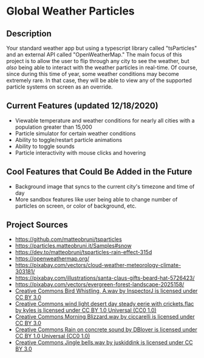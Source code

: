 # Global Weather Particles

## Description

Your standard weather app but using a typescript library called "tsParticles" and an external API called "OpenWeatherMap." The main focus of this  project
is to allow the user to flip through any city to see the weather, but *also* being able to interact with the weather particles in real-time. Of course, since during this time 
of year, some weather conditions may become extremely rare. In that case, they will be able to view any of the supported particle systems on screen as an override.

## Current Features (updated 12/18/2020)

- Viewable temperature and weather conditions for nearly all cities with a population greater than 15,000
- Particle simulator for certain weather conditions
- Ability to toggle/restart particle animations
- Ability to toggle sounds
- Particle interactivity with mouse clicks and hovering

## Cool Features that Could Be Added in the Future
- Background image that syncs to the current city's timezone and time of day
- More sandbox features like user being able to change number of particles on screen, or color of background, etc.


## Project Sources

- https://github.com/matteobruni/tsparticles
- https://particles.matteobruni.it/Samples#snow
- https://dev.to/matteobruni/tsparticles-rain-effect-315d
- https://openweathermap.org/
- https://pixabay.com/vectors/cloud-weather-meteorology-climate-303181/
- https://pixabay.com/illustrations/santa-claus-gifts-beard-hat-5726423/
- https://pixabay.com/vectors/evergreen-forest-landscape-2025158/
- [Creative Commons Bird Whistling, A.wav by InspectorJ is licensed under CC BY 3.0](https://freesound.org/people/InspectorJ/sounds/339326/)
- [Creative Commons wind light desert day steady eerie with crickets.flac by kyles is licensed under CC BY 1.0 Universal (CC0 1.0)](https://freesound.org/people/kyles/sounds/454361/)
- [Creative Commons Morning Blizzard.wav by ciccarelli is licensed under CC BY 3.0](https://freesound.org/people/ciccarelli/sounds/111156/)
- [Creative Commons Rain on concrete sound by DBlover is licensed under CC BY 1.0 Universal (CC0 1.0)](https://freesound.org/people/InspectorJ/sounds/339326/)
- [Creative Commons Jingle bells.wav by juskiddink is licensed under CC BY 3.0](https://freesound.org/people/juskiddink/sounds/110158/)